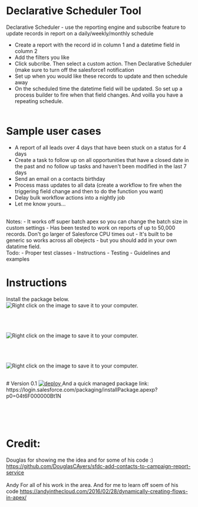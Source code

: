 # Declarative Scheduler Tool
Declarative Scheduler - use the reporting engine and subscribe feature to update records in report on a daily/weekly/monthly schedule


- Create a report with the record id in column 1 and a datetime field in column 2
- Add the filters you like
- Click subcribe. Then select a custom action. Then Declarative Scheduler (make sure to turn off the salesforce1 notification
- Set up when you would like these records to update and then schedule away
- On the scheduled time the datetime field will be updated. So set up a process builder to fire when that field changes. And voilla you have a repeating schedule. 
<br><br>

# Sample user cases
- A report of all leads over 4 days that have been stuck on a status for 4 days
- Create a task to follow up on all opportunities that have a closed date in the past and no follow up tasks and haven't been modified in the last 7 days
- Send an email on a contacts birthday
- Process mass updates to all data (create a workflow to fire when the triggering field change and then to do the function you want)
- Delay bulk workflow actions into a nightly job
- Let me know yours...

<br>
Notes:
- It works off super batch apex so you can change the batch size in custom settings
- Has been tested to work on reports of up to 50,000 records. Don't go larger of Salesforce CPU times out
- It's built to be generic so works across all obejects - but you should add in your own datatime field. 

<br>
Todo:
- Proper test classes
- Instructions
- Testing
- Guidelines and examples




# Instructions
Install the package below.<br>
<img src="https://lavaboxdeclarativescheduler-dev-ed--c.ap4.content.force.com/servlet/servlet.ImageServer?id=0156F00000Cf6Ko&amp;oid=00D6F000000EMro&amp;lastMod=1482131370000" alt="Right click on the image to save it to your computer." title="Right click on the image to save it to your computer.">

<br><br><br>
<img src="https://lavaboxdeclarativescheduler-dev-ed--c.ap4.content.force.com/servlet/servlet.ImageServer?id=0156F00000Cf6L3&amp;oid=00D6F000000EMro&amp;lastMod=1482131405000" alt="Right click on the image to save it to your computer." title="Right click on the image to save it to your computer.">

<br><br><br>
<img src="https://lavaboxdeclarativescheduler-dev-ed--c.ap4.content.force.com/servlet/servlet.ImageServer?id=0156F00000Cf6LD&amp;oid=00D6F000000EMro&amp;lastMod=1482131682000" alt="Right click on the image to save it to your computer." title="Right click on the image to save it to your computer.">



<br>
# Version 0.1
<a href="https://githubsfdeploy.herokuapp.com/app/githubdeploy/dthowell/DeclarativeScheduler">
<img  class="alignnone size-full wp-image-1966" src="https://andrewfawcett.files.wordpress.com/2014/09/deploy.png?w=820" alt="deploy">
</a>
And a quick managed package link:
https://login.salesforce.com/packaging/installPackage.apexp?p0=04t6F000000Bt1N



<br><br><br>
# Credit:
Douglas for showing me the idea and for some of his code :) https://github.com/DouglasCAyers/sfdc-add-contacts-to-campaign-report-service
<br><br>
Andy For all of his work in the area. And for me to learn off soem of his code https://andyinthecloud.com/2016/02/28/dynamically-creating-flows-in-apex/


